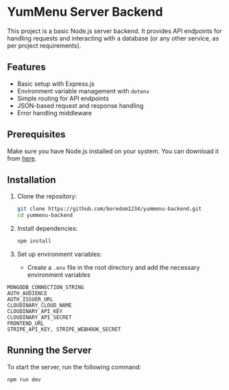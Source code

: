 # YumMenu Server Backend

This project is a basic Node.js server backend. It provides API endpoints for handling requests and interacting with a database (or any other service, as per project requirements).

## Features

- Basic setup with Express.js
- Environment variable management with `dotenv`
- Simple routing for API endpoints
- JSON-based request and response handling
- Error handling middleware

## Prerequisites

Make sure you have Node.js installed on your system. You can download it from [here](https://nodejs.org/).

## Installation

1. Clone the repository:
    ```bash
    git clone https://github.com/boredom1234/yummenu-backend.git
    cd yummenu-backend
    ```

2. Install dependencies:
    ```bash
    npm install
    ```

3. Set up environment variables:
    - Create a `.env` file in the root directory and add the necessary environment variables   
    
```env 
MONGODB_CONNECTION_STRING
AUTH_AUDIENCE
AUTH_ISSUER_URL
CLOUDINARY_CLOUD_NAME
CLOUDINARY_API_KEY
CLOUDINARY_API_SECRET
FRONTEND_URL
STRIPE_API_KEY, STRIPE_WEBHOOK_SECRET
```



## Running the Server

To start the server, run the following command:

```bash
npm run dev

